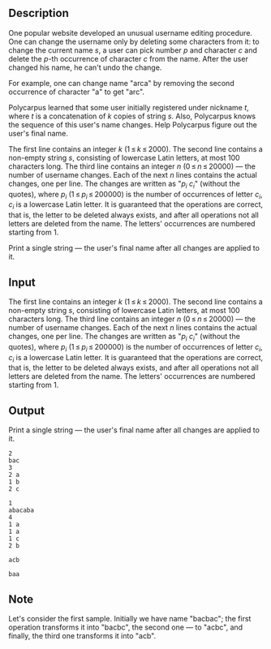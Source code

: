 ## Description

<div><p>One popular website developed an unusual username editing procedure. One can change the username only by deleting some characters from it: to change the current name <span class="tex-span"><i>s</i></span>, a user can pick number <span class="tex-span"><i>p</i></span> and character <span class="tex-span"><i>c</i></span> and delete the <span class="tex-span"><i>p</i></span>-th occurrence of character <span class="tex-span"><i>c</i></span> from the name. After the user changed his name, he can't undo the change.</p><p>For example, one can change name "<span class="tex-font-style-tt">arca</span>" by removing the second occurrence of character "<span class="tex-font-style-tt">a</span>" to get "<span class="tex-font-style-tt">arc</span>". </p><p>Polycarpus learned that some user initially registered under nickname <span class="tex-span"><i>t</i></span>, where <span class="tex-span"><i>t</i></span> is a concatenation of <span class="tex-span"><i>k</i></span> copies of string <span class="tex-span"><i>s</i></span>. Also, Polycarpus knows the sequence of this user's name changes. Help Polycarpus figure out the user's final name.</p></div><div class="input-specification"><p>The first line contains an integer <span class="tex-span"><i>k</i></span> (<span class="tex-span">1 ≤ <i>k</i> ≤ 2000</span>). The second line contains a non-empty string <span class="tex-span"><i>s</i></span>, consisting of lowercase Latin letters, at most <span class="tex-span">100</span> characters long. The third line contains an integer <span class="tex-span"><i>n</i></span> (<span class="tex-span">0 ≤ <i>n</i> ≤ 20000</span>) — the number of username changes. Each of the next <span class="tex-span"><i>n</i></span> lines contains the actual changes, one per line. The changes are written as "<span class="tex-span"><i>p</i><sub class="lower-index"><i>i</i></sub></span> <span class="tex-span"><i>c</i><sub class="lower-index"><i>i</i></sub></span>" (without the quotes), where <span class="tex-span"><i>p</i><sub class="lower-index"><i>i</i></sub></span> (<span class="tex-span">1 ≤ <i>p</i><sub class="lower-index"><i>i</i></sub> ≤ 200000</span>) is the number of occurrences of letter <span class="tex-span"><i>c</i><sub class="lower-index"><i>i</i></sub></span>, <span class="tex-span"><i>c</i><sub class="lower-index"><i>i</i></sub></span> is a lowercase Latin letter. It is guaranteed that the operations are correct, that is, the letter to be deleted always exists, and after all operations not all letters are deleted from the name. The letters' occurrences are numbered starting from 1.</p></div><div class="output-specification"><p>Print a single string — the user's final name after all changes are applied to it.</p></div>

## Input

<p>The first line contains an integer <span class="tex-span"><i>k</i></span> (<span class="tex-span">1 ≤ <i>k</i> ≤ 2000</span>). The second line contains a non-empty string <span class="tex-span"><i>s</i></span>, consisting of lowercase Latin letters, at most <span class="tex-span">100</span> characters long. The third line contains an integer <span class="tex-span"><i>n</i></span> (<span class="tex-span">0 ≤ <i>n</i> ≤ 20000</span>) — the number of username changes. Each of the next <span class="tex-span"><i>n</i></span> lines contains the actual changes, one per line. The changes are written as "<span class="tex-span"><i>p</i><sub class="lower-index"><i>i</i></sub></span> <span class="tex-span"><i>c</i><sub class="lower-index"><i>i</i></sub></span>" (without the quotes), where <span class="tex-span"><i>p</i><sub class="lower-index"><i>i</i></sub></span> (<span class="tex-span">1 ≤ <i>p</i><sub class="lower-index"><i>i</i></sub> ≤ 200000</span>) is the number of occurrences of letter <span class="tex-span"><i>c</i><sub class="lower-index"><i>i</i></sub></span>, <span class="tex-span"><i>c</i><sub class="lower-index"><i>i</i></sub></span> is a lowercase Latin letter. It is guaranteed that the operations are correct, that is, the letter to be deleted always exists, and after all operations not all letters are deleted from the name. The letters' occurrences are numbered starting from 1.</p>

## Output

<p>Print a single string — the user's final name after all changes are applied to it.</p>





```input1
2
bac
3
2 a
1 b
2 c

```




```input2
1
abacaba
4
1 a
1 a
1 c
2 b

```




```output1
acb

```




```output2
baa

```



## Note

<p>Let's consider the first sample. Initially we have name "<span class="tex-font-style-tt">bacbac</span>"; the first operation transforms it into "<span class="tex-font-style-tt">bacbc</span>", the second one — to "<span class="tex-font-style-tt">acbc</span>", and finally, the third one transforms it into "<span class="tex-font-style-tt">acb</span>".</p>
